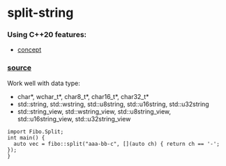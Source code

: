 # split-string
### Using C++20 features:
* [concept](https://en.cppreference.com/w/cpp/header/concepts)
### [source](include/split.xx)
Work well with data type:  
* char*, wchar_t*, char8_t*, char16_t*, char32_t*  
* std::string, std::wstring, std::u8string, std::u16string, std::u32string  
* std::string_view, std::wstring_view, std::u8string_view, std::u16string_view, std::u32string_view  
```
import Fibo.Split;
int main() {
  auto vec = fibo::split("aaa-bb-c", [](auto ch) { return ch == '-'; });
}
```
